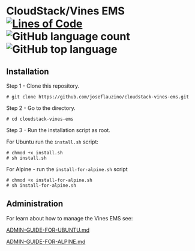 # CloudStack/Vines EMS [![Lines of Code](https://sonarcloud.io/api/project_badges/measure?project=joseflauzino_cloudstack-vines-ems&metric=ncloc)](https://sonarcloud.io/dashboard?id=joseflauzino_cloudstack-vines-ems) ![GitHub language count](https://img.shields.io/github/languages/count/joseflauzino/cloudstack-vines-ems.svg) ![GitHub top language](https://img.shields.io/github/languages/top/joseflauzino/cloudstack-vines-ems.svg)

## Installation

Step 1 - Clone this repository.

	# git clone https://github.com/joseflauzino/cloudstack-vines-ems.git

Step 2 - Go to the directory.

	# cd cloudstack-vines-ems

Step 3 - Run the installation script as root.

For Ubuntu run the `install.sh` script:

	# chmod +x install.sh
	# sh install.sh

For Alpine - run the `install-for-alpine.sh` script

	# chmod +x install-for-alpine.sh
	# sh install-for-alpine.sh

## Administration

For learn about how to manage the Vines EMS see:

[ADMIN-GUIDE-FOR-UBUNTU.md](ADMIN-GUIDE-FOR-UBUNTU.md)

[ADMIN-GUIDE-FOR-ALPINE.md](ADMIN-GUIDE-FOR-ALPINE.md)